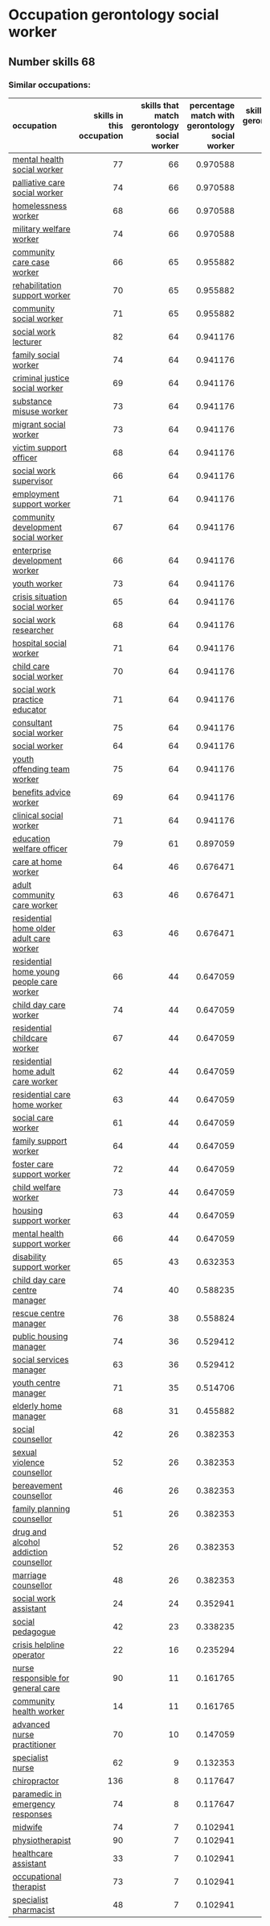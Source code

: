 # Occupation gerontology social worker
## Number skills 68
### Similar occupations:
| occupation                                                                                |   skills in this occupation |   skills that match gerontology social worker |   percentage match with gerontology social worker |   skills not in gerontology social worker |
|:------------------------------------------------------------------------------------------|----------------------------:|----------------------------------------------:|--------------------------------------------------:|------------------------------------------:|
| [mental health social worker](mental_health_social_worker.md)                             |                          77 |                                            66 |                                          0.970588 |                                        11 |
| [palliative care social worker](palliative_care_social_worker.md)                         |                          74 |                                            66 |                                          0.970588 |                                         8 |
| [homelessness worker](homelessness_worker.md)                                             |                          68 |                                            66 |                                          0.970588 |                                         2 |
| [military welfare worker](military_welfare_worker.md)                                     |                          74 |                                            66 |                                          0.970588 |                                         8 |
| [community care case worker](community_care_case_worker.md)                               |                          66 |                                            65 |                                          0.955882 |                                         1 |
| [rehabilitation support worker](rehabilitation_support_worker.md)                         |                          70 |                                            65 |                                          0.955882 |                                         5 |
| [community social worker](community_social_worker.md)                                     |                          71 |                                            65 |                                          0.955882 |                                         6 |
| [social work lecturer](social_work_lecturer.md)                                           |                          82 |                                            64 |                                          0.941176 |                                        18 |
| [family social worker](family_social_worker.md)                                           |                          74 |                                            64 |                                          0.941176 |                                        10 |
| [criminal justice social worker](criminal_justice_social_worker.md)                       |                          69 |                                            64 |                                          0.941176 |                                         5 |
| [substance misuse worker](substance_misuse_worker.md)                                     |                          73 |                                            64 |                                          0.941176 |                                         9 |
| [migrant social worker](migrant_social_worker.md)                                         |                          73 |                                            64 |                                          0.941176 |                                         9 |
| [victim support officer](victim_support_officer.md)                                       |                          68 |                                            64 |                                          0.941176 |                                         4 |
| [social work supervisor](social_work_supervisor.md)                                       |                          66 |                                            64 |                                          0.941176 |                                         2 |
| [employment support worker](employment_support_worker.md)                                 |                          71 |                                            64 |                                          0.941176 |                                         7 |
| [community development social worker](community_development_social_worker.md)             |                          67 |                                            64 |                                          0.941176 |                                         3 |
| [enterprise development worker](enterprise_development_worker.md)                         |                          66 |                                            64 |                                          0.941176 |                                         2 |
| [youth worker](youth_worker.md)                                                           |                          73 |                                            64 |                                          0.941176 |                                         9 |
| [crisis situation social worker](crisis_situation_social_worker.md)                       |                          65 |                                            64 |                                          0.941176 |                                         1 |
| [social work researcher](social_work_researcher.md)                                       |                          68 |                                            64 |                                          0.941176 |                                         4 |
| [hospital social worker](hospital_social_worker.md)                                       |                          71 |                                            64 |                                          0.941176 |                                         7 |
| [child care social worker](child_care_social_worker.md)                                   |                          70 |                                            64 |                                          0.941176 |                                         6 |
| [social work practice educator](social_work_practice_educator.md)                         |                          71 |                                            64 |                                          0.941176 |                                         7 |
| [consultant social worker](consultant_social_worker.md)                                   |                          75 |                                            64 |                                          0.941176 |                                        11 |
| [social worker](social_worker.md)                                                         |                          64 |                                            64 |                                          0.941176 |                                         0 |
| [youth offending team worker](youth_offending_team_worker.md)                             |                          75 |                                            64 |                                          0.941176 |                                        11 |
| [benefits advice worker](benefits_advice_worker.md)                                       |                          69 |                                            64 |                                          0.941176 |                                         5 |
| [clinical social worker](clinical_social_worker.md)                                       |                          71 |                                            64 |                                          0.941176 |                                         7 |
| [education welfare officer](education_welfare_officer.md)                                 |                          79 |                                            61 |                                          0.897059 |                                        18 |
| [care at home worker](care_at_home_worker.md)                                             |                          64 |                                            46 |                                          0.676471 |                                        18 |
| [adult community care worker](adult_community_care_worker.md)                             |                          63 |                                            46 |                                          0.676471 |                                        17 |
| [residential home older adult care worker](residential_home_older_adult_care_worker.md)   |                          63 |                                            46 |                                          0.676471 |                                        17 |
| [residential home young people care worker](residential_home_young_people_care_worker.md) |                          66 |                                            44 |                                          0.647059 |                                        22 |
| [child day care worker](child_day_care_worker.md)                                         |                          74 |                                            44 |                                          0.647059 |                                        30 |
| [residential childcare worker](residential_childcare_worker.md)                           |                          67 |                                            44 |                                          0.647059 |                                        23 |
| [residential home adult care worker](residential_home_adult_care_worker.md)               |                          62 |                                            44 |                                          0.647059 |                                        18 |
| [residential care home worker](residential_care_home_worker.md)                           |                          63 |                                            44 |                                          0.647059 |                                        19 |
| [social care worker](social_care_worker.md)                                               |                          61 |                                            44 |                                          0.647059 |                                        17 |
| [family support worker](family_support_worker.md)                                         |                          64 |                                            44 |                                          0.647059 |                                        20 |
| [foster care support worker](foster_care_support_worker.md)                               |                          72 |                                            44 |                                          0.647059 |                                        28 |
| [child welfare worker](child_welfare_worker.md)                                           |                          73 |                                            44 |                                          0.647059 |                                        29 |
| [housing support worker](housing_support_worker.md)                                       |                          63 |                                            44 |                                          0.647059 |                                        19 |
| [mental health support worker](mental_health_support_worker.md)                           |                          66 |                                            44 |                                          0.647059 |                                        22 |
| [disability support worker](disability_support_worker.md)                                 |                          65 |                                            43 |                                          0.632353 |                                        22 |
| [child day care centre manager](child_day_care_centre_manager.md)                         |                          74 |                                            40 |                                          0.588235 |                                        34 |
| [rescue centre manager](rescue_centre_manager.md)                                         |                          76 |                                            38 |                                          0.558824 |                                        38 |
| [public housing manager](public_housing_manager.md)                                       |                          74 |                                            36 |                                          0.529412 |                                        38 |
| [social services manager](social_services_manager.md)                                     |                          63 |                                            36 |                                          0.529412 |                                        27 |
| [youth centre manager](youth_centre_manager.md)                                           |                          71 |                                            35 |                                          0.514706 |                                        36 |
| [elderly home manager](elderly_home_manager.md)                                           |                          68 |                                            31 |                                          0.455882 |                                        37 |
| [social counsellor](social_counsellor.md)                                                 |                          42 |                                            26 |                                          0.382353 |                                        16 |
| [sexual violence counsellor](sexual_violence_counsellor.md)                               |                          52 |                                            26 |                                          0.382353 |                                        26 |
| [bereavement counsellor](bereavement_counsellor.md)                                       |                          46 |                                            26 |                                          0.382353 |                                        20 |
| [family planning counsellor](family_planning_counsellor.md)                               |                          51 |                                            26 |                                          0.382353 |                                        25 |
| [drug and alcohol addiction counsellor](drug_and_alcohol_addiction_counsellor.md)         |                          52 |                                            26 |                                          0.382353 |                                        26 |
| [marriage counsellor](marriage_counsellor.md)                                             |                          48 |                                            26 |                                          0.382353 |                                        22 |
| [social work assistant](social_work_assistant.md)                                         |                          24 |                                            24 |                                          0.352941 |                                         0 |
| [social pedagogue](social_pedagogue.md)                                                   |                          42 |                                            23 |                                          0.338235 |                                        19 |
| [crisis helpline operator](crisis_helpline_operator.md)                                   |                          22 |                                            16 |                                          0.235294 |                                         6 |
| [nurse responsible for general care](nurse_responsible_for_general_care.md)               |                          90 |                                            11 |                                          0.161765 |                                        79 |
| [community health worker](community_health_worker.md)                                     |                          14 |                                            11 |                                          0.161765 |                                         3 |
| [advanced nurse practitioner](advanced_nurse_practitioner.md)                             |                          70 |                                            10 |                                          0.147059 |                                        60 |
| [specialist nurse](specialist_nurse.md)                                                   |                          62 |                                             9 |                                          0.132353 |                                        53 |
| [chiropractor](chiropractor.md)                                                           |                         136 |                                             8 |                                          0.117647 |                                       128 |
| [paramedic in emergency responses](paramedic_in_emergency_responses.md)                   |                          74 |                                             8 |                                          0.117647 |                                        66 |
| [midwife](midwife.md)                                                                     |                          74 |                                             7 |                                          0.102941 |                                        67 |
| [physiotherapist](physiotherapist.md)                                                     |                          90 |                                             7 |                                          0.102941 |                                        83 |
| [healthcare assistant](healthcare_assistant.md)                                           |                          33 |                                             7 |                                          0.102941 |                                        26 |
| [occupational therapist](occupational_therapist.md)                                       |                          73 |                                             7 |                                          0.102941 |                                        66 |
| [specialist pharmacist](specialist_pharmacist.md)                                         |                          48 |                                             7 |                                          0.102941 |                                        41 |
